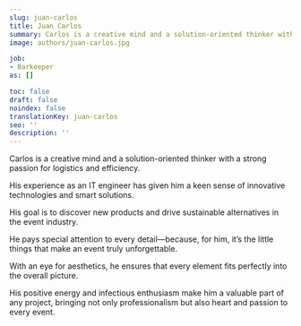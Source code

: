 ```yaml
---
slug: juan-carlos
title: Juan Carlos
summary: Carlos is a creative mind and a solution-oriented thinker with a strong passion for logistics and efficiency.
image: authors/juan-carlos.jpg

job:
- Barkeeper
as: []

toc: false
draft: false
noindex: false
translationKey: juan-carlos
seo: ''
description: ''
---
```

Carlos is a creative mind and a solution-oriented thinker with a strong passion for logistics and efficiency.

His experience as an IT engineer has given him a keen sense of innovative technologies and smart solutions.

His goal is to discover new products and drive sustainable alternatives in the event industry.

He pays special attention to every detail—because, for him, it’s the little things that make an event truly unforgettable.

With an eye for aesthetics, he ensures that every element fits perfectly into the overall picture.

His positive energy and infectious enthusiasm make him a valuable part of any project, bringing not only professionalism but also heart and passion to every event.